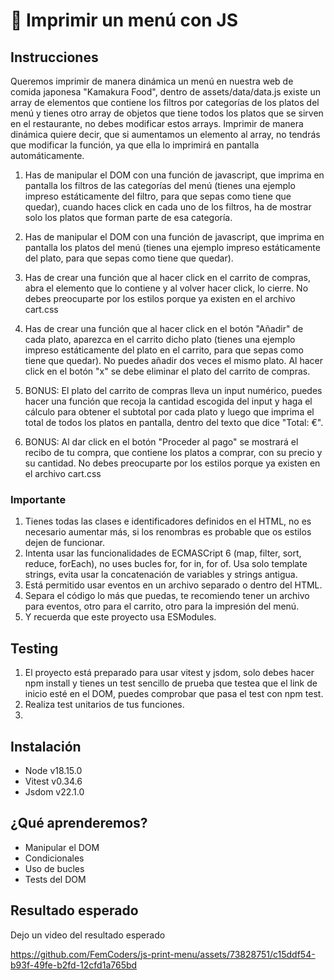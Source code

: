 # :fork_and_knife: Imprimir un menú con JS

## Instrucciones

Queremos imprimir de manera dinámica un menú en nuestra web de comida japonesa "Kamakura Food", dentro de assets/data/data.js existe un array de elementos que contiene los filtros por categorías de los platos del menú y tienes otro array de objetos que tiene todos los platos que se sirven en el restaurante, no debes modificar estos arrays. Imprimir de manera dinámica quiere decir, que si aumentamos un elemento al array, no tendrás que modificar la función, ya que ella lo imprimirá en pantalla automáticamente.

1. Has de manipular el DOM con una función de javascript, que imprima en pantalla los filtros de las categorías del menú (tienes una ejemplo impreso estáticamente del filtro, para que sepas como tiene que quedar), cuando haces click en cada uno de los filtros, ha de mostrar solo los platos que forman parte de esa categoría.

2. Has de manipular el DOM con una función de javascript, que imprima en pantalla los platos del menú (tienes una ejemplo impreso estáticamente del plato, para que sepas como tiene que quedar).

3. Has de crear una función que al hacer click en el carrito de compras, abra el elemento que lo contiene y al volver hacer click, lo cierre. No debes preocuparte por los estilos porque ya existen en el archivo cart.css 

4. Has de crear una función que al hacer click en el botón "Añadir" de cada plato, aparezca en el carrito dicho plato (tienes una ejemplo impreso estáticamente del plato en el carrito, para que sepas como tiene que quedar). No puedes añadir dos veces el mismo plato. Al hacer click en el botón "x" se debe eliminar el plato del carrito de compras.

5. BONUS: El plato del carrito de compras lleva un input numérico, puedes hacer una función que recoja la cantidad escogida del input y haga el cálculo para obtener el subtotal por cada plato y luego que imprima el total de todos los platos en pantalla, dentro del texto que dice "Total: €".

6. BONUS: Al dar click en el botón "Proceder al pago" se mostrará el recibo de tu compra, que contiene los platos a comprar, con su precio y su cantidad. No debes preocuparte por los estilos porque ya existen en el archivo cart.css 

### Importante

1. Tienes todas las clases e identificadores definidos en el HTML, no es necesario aumentar más, si los renombras es probable que os estilos dejen de funcionar.
2. Intenta usar las funcionalidades de ECMASCript 6 (map, filter, sort, reduce, forEach), no uses bucles for, for in, for of. Usa solo template strings, evita usar la concatenación de variables y strings antigua.
3. Está permitido usar eventos en un archivo separado o dentro del HTML.
4. Separa el código lo más que puedas, te recomiendo tener un archivo para eventos, otro para el carrito, otro para la impresión del menú.
5. Y recuerda que este proyecto usa ESModules.

## Testing

1. El proyecto está preparado para usar vitest y jsdom, solo debes hacer npm install y tienes un test sencillo de prueba que testea que el link de inicio esté en el DOM, puedes comprobar que pasa el test con npm test.
2. Realiza test unitarios de tus funciones.
3. 

## Instalación

- Node v18.15.0
- Vitest v0.34.6
- Jsdom v22.1.0

## ¿Qué aprenderemos?

- Manipular el DOM
- Condicionales
- Uso de bucles
- Tests del DOM

## Resultado esperado

Dejo un video del resultado esperado

https://github.com/FemCoders/js-print-menu/assets/73828751/c15ddf54-b93f-49fe-b2fd-12cfd1a765bd


